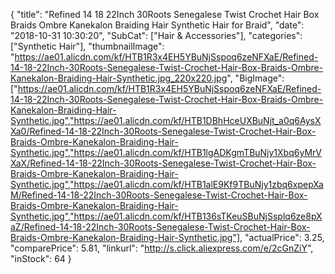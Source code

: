 {
	"title": "Refined 14 18 22Inch 30Roots Senegalese Twist Crochet Hair Box Braids Ombre Kanekalon Braiding Hair Synthetic Hair for Braid",
	"date": "2018-10-31 10:30:20",
	"SubCat": ["Hair & Accessories"],
	"categories": ["Synthetic Hair"],
	"thumbnailImage": "https://ae01.alicdn.com/kf/HTB1R3x4EH5YBuNjSspoq6zeNFXaE/Refined-14-18-22Inch-30Roots-Senegalese-Twist-Crochet-Hair-Box-Braids-Ombre-Kanekalon-Braiding-Hair-Synthetic.jpg_220x220.jpg",
	"BigImage": ["https://ae01.alicdn.com/kf/HTB1R3x4EH5YBuNjSspoq6zeNFXaE/Refined-14-18-22Inch-30Roots-Senegalese-Twist-Crochet-Hair-Box-Braids-Ombre-Kanekalon-Braiding-Hair-Synthetic.jpg","https://ae01.alicdn.com/kf/HTB1DBhHceUXBuNjt_a0q6AysXXa0/Refined-14-18-22Inch-30Roots-Senegalese-Twist-Crochet-Hair-Box-Braids-Ombre-Kanekalon-Braiding-Hair-Synthetic.jpg","https://ae01.alicdn.com/kf/HTB1lgADKgmTBuNjy1Xbq6yMrVXaX/Refined-14-18-22Inch-30Roots-Senegalese-Twist-Crochet-Hair-Box-Braids-Ombre-Kanekalon-Braiding-Hair-Synthetic.jpg","https://ae01.alicdn.com/kf/HTB1alE9Kf9TBuNjy1zbq6xpepXaM/Refined-14-18-22Inch-30Roots-Senegalese-Twist-Crochet-Hair-Box-Braids-Ombre-Kanekalon-Braiding-Hair-Synthetic.jpg","https://ae01.alicdn.com/kf/HTB136sTKeuSBuNjSsplq6ze8pXaZ/Refined-14-18-22Inch-30Roots-Senegalese-Twist-Crochet-Hair-Box-Braids-Ombre-Kanekalon-Braiding-Hair-Synthetic.jpg"],
	"actualPrice": 3.25,
	"comparePrice": 5.81,
	"linkurl": "http://s.click.aliexpress.com/e/2cGnZiY",
	"inStock": 64
}
